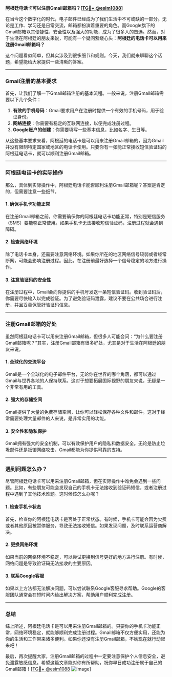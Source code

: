 **阿根廷电话卡可以注册Gmail邮箱吗？[[TG💪+ @esim1088](https://t.me/s/esim1088)]**

在当今这个数字化的时代，电子邮件已经成为了我们生活中不可或缺的一部分。无论是工作、学习还是日常交流，邮箱都扮演着重要的角色。而Google旗下的Gmail邮箱以其便捷性、安全性以及强大的功能，成为了很多人的首选。然而，对于生活在阿根廷的朋友来说，可能有一个疑问萦绕心头：**阿根廷的电话卡可以用来注册Gmail邮箱吗？**

这个问题看似简单，但其实涉及到很多细节和规则。今天，我们就来聊聊这个话题，希望能给大家提供一些清晰的答案。

---

### Gmail注册的基本要求

首先，让我们了解一下Gmail邮箱注册的基本流程。一般来说，注册Gmail邮箱需要以下几个条件：

1. **有效的手机号码**：Gmail要求用户在注册时提供一个有效的手机号码，用于验证身份。
2. **网络连接**：你需要有稳定的互联网连接，以便完成注册过程。
3. **Google账户的创建**：你需要填写一些基本信息，比如名字、生日等。

从这些基本要求来看，阿根廷的电话卡是可以用来注册Gmail邮箱的，因为Gmail并没有限制特定国家或地区的电话卡使用。只要你有一张能正常接收短信验证码的阿根廷电话卡，就可以顺利注册Gmail邮箱。

---

### 阿根廷电话卡的实际操作

那么，具体到实际操作中，阿根廷电话卡能否顺利注册Gmail邮箱呢？答案是肯定的，但需要注意一些细节。

#### 1. 确保手机卡功能正常

在注册Gmail邮箱之前，你需要确保你的阿根廷电话卡功能正常，特别是短信服务（SMS）要能够正常使用。如果手机卡无法接收短信验证码，注册过程就会遇到障碍。

#### 2. 检查网络环境

除了电话卡本身，还需要注意网络环境。如果你所在的地区网络信号较弱或者经常断网，可能会影响注册过程。因此，在注册前最好选择一个信号稳定的地方进行操作。

#### 3. 注意验证码的安全性

在注册过程中，Gmail会向你提供的手机号发送一条短信验证码。收到验证码后，你需要尽快输入以完成验证。为了避免验证码泄露，建议不要在公共场合进行注册，并且妥善保管好验证码信息。

---

### 注册Gmail邮箱的好处

虽然阿根廷电话卡可以用来注册Gmail邮箱，但很多人可能会问：“为什么要注册Gmail邮箱呢？”其实，注册Gmail邮箱有很多好处，尤其是对于生活在阿根廷的朋友来说。

#### 1. 全球化的交流平台

Gmail是一个全球化的电子邮件平台，无论你在世界的哪个角落，都可以通过Gmail与世界各地的人保持联系。这对于想要拓展国际视野的朋友来说，无疑是一个非常有用的工具。

#### 2. 强大的存储空间

Gmail提供了大量的免费存储空间，让你可以轻松保存各种文件和邮件。这对于经常需要处理大量邮件的人来说，是非常实用的功能。

#### 3. 安全性和隐私保护

Gmail拥有强大的安全机制，可以有效保护用户的隐私和数据安全。无论是防止垃圾邮件还是抵御网络攻击，Gmail都能为你提供可靠的支持。

---

### 遇到问题怎么办？

尽管阿根廷电话卡可以用来注册Gmail邮箱，但在实际操作中难免会遇到一些问题。比如，有些朋友可能会发现自己的手机卡无法接收到验证码短信，或者注册过程中遇到了其他技术难题。这时候该怎么办呢？

#### 1. 检查手机卡状态

首先，检查你的阿根廷电话卡是否处于正常状态。有时候，手机卡可能会因为欠费或者其他原因被暂停服务，导致无法接收短信。如果发现问题，及时联系运营商解决。

#### 2. 更换网络环境

如果当前的网络环境不稳定，可以尝试更换到信号更好的地方进行注册。有时候，网络问题是导致验证码无法接收的主要原因。

#### 3. 联系Google客服

如果以上方法都无法解决问题，可以尝试联系Google客服寻求帮助。Google的客服团队通常会在短时间内给出解决方案，帮助用户顺利完成注册。

---

### 总结

综上所述，阿根廷电话卡是可以用来注册Gmail邮箱的。只要你的手机卡功能正常，网络环境稳定，就能够顺利完成注册过程。Gmail邮箱不仅方便实用，还能为你的生活和工作带来诸多便利。如果你还没有注册Gmail邮箱，不妨现在就行动起来吧！

最后，再次提醒大家，注册Gmail邮箱的过程中一定要注意保护个人信息安全，避免泄露敏感信息。希望这篇文章能对你有所帮助，祝你早日成功注册属于自己的Gmail邮箱！[[TG💪+ @esim1088](https://t.me/s/esim1088) ![Image](https://i.postimg.cc/4NQfJmqS/Snipaste-2025-05-13-00-14-12.png)]